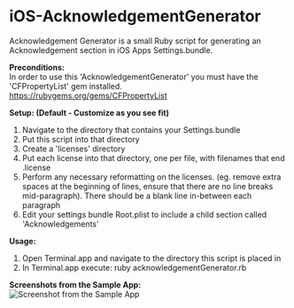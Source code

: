 iOS-AcknowledgementGenerator
============================

Acknowledgement Generator is a small Ruby script for generating an Acknowledgement section in iOS Apps Settings.bundle.

**Preconditions:**  
In order to use this 'AcknowledgementGenerator' you must have the 'CFPropertyList' gem installed.  
https://rubygems.org/gems/CFPropertyList

**Setup: (Default - Customize as you see fit)**  
1. Navigate to the directory that contains your Settings.bundle  
2. Put this script into that directory  
3. Create a 'licenses' directory  
4. Put each license into that directory, one per file, with filenames that end .license  
5. Perform any necessary reformatting on the licenses. (eg. remove extra spaces at the beginning of lines, ensure that there are no line breaks mid-paragraph). There should be a blank line in-between each paragraph  
6. Edit your settings bundle Root.plist to include a child section called 'Acknowledgements'  

**Usage:**  
1. Open Terminal.app and navigate to the directory this script is placed in  
2. In Terminal.app execute: ruby acknowledgementGenerator.rb  

**Screenshots from the Sample App:**  
![Screenshot from the Sample App](https://raw.github.com/cvknage/iOS-AcknowledgementGenerator/master/SampleProject/SampleProject.png)
